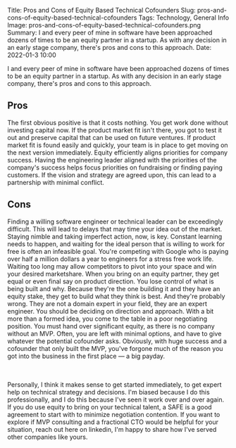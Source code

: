 Title: Pros and Cons of Equity Based Technical Cofounders
Slug: pros-and-cons-of-equity-based-technical-cofounders
Tags: Technology, General Info
Image: pros-and-cons-of-equity-based-technical-cofounders.png
Summary: I and every peer of mine in software have been approached dozens of times to be an equity partner in a startup. As with any decision in an early stage company, there's pros and cons to this approach.
Date: 2022-01-3 10:00


I and every peer of mine in software have been approached dozens of times to be an equity partner in a startup. As with any decision in an early stage company, there's pros and cons to this approach.

## Pros
The first obvious positive is that it costs nothing. You get work done without investing capital now. If the product market fit isn't there, you got to test it out and preserve capital that can be used on future ventures. If product market fit is found easily and quickly, your team is in place to get moving on the next version immediately.
Equity efficiently aligns priorities for company success. Having the engineering leader aligned with the priorities of the company's success helps focus priorities on fundraising or finding paying customers. If the vision and strategy are agreed upon, this can lead to a partnership with minimal conflict.
## Cons
Finding a willing software engineer or technical leader can be exceedingly difficult. This will lead to delays that may time your idea out of the market. Staying nimble and taking imperfect action, now, is key. Constant learning needs to happen, and waiting for the ideal person that is willing to work for free is often an infeasible goal. You're competing with Google who is paying over half a million dollars a year to engineers for a stress free work life. Waiting too long may allow competitors to pivot into your space and win your desired marketshare.
When you bring on an equity partner, they get equal or even final say on product direction. You lose control of what is being built and why. Because they're the one building it and they have an equity stake, they get to build what they think is best. And they're probably wrong. They are not a domain expert in your field, they are an expert engineer. You should be deciding on direction and approach.
With a bit more than a formed idea, you come to the table in a poor negotiating position. You must hand over significant equity, as there is no company without an MVP. Often, you are left with minimal options, and have to give whatever the potential cofounder asks. Obviously, with huge success and a cofounder that only built the MVP, you've forgone much of the reason you got into the business in the first place — a big payday.


<br><br>
Personally, I think it makes sense to get started immediately, to get expert help on technical strategy and decisions. I'm biased because I do this professionally, and I do this because I've seen it work over and over again. If you do use equity to bring on your technical talent, a SAFE is a good agreement to start with to minimize negotiation contention. If you want to explore if MVP consulting and a fractional CTO would be helpful for your situation, reach out here on linkedin, I'm happy to share how I've served other companies like yours.